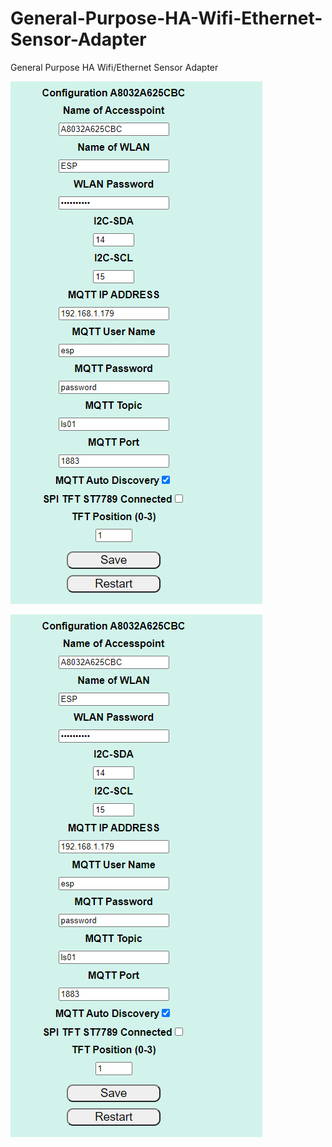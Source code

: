 # General-Purpose-HA-Wifi-Ethernet-Sensor-Adapter
General Purpose HA Wifi/Ethernet Sensor Adapter

![GitHub Logo](https://github.com/logichousepcb/Logix_Multifunction/blob/main/configpage.PNG)<br>

![GitHub Logo](https://github.com/logichousepcb/Logix_Multifunction/blob/main/configpage.PNG)<br>
